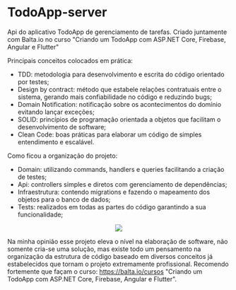 # TodoApp-server

Api do aplicativo TodoApp de gerenciamento de tarefas. Criado juntamente com Balta.io no curso "Criando um TodoApp com ASP.NET Core, Firebase, Angular e Flutter"

Principais conceitos colocados em prática:
- TDD: metodologia para desenvolvimento e escrita do código orientado por testes;
- Design by contract: método que estabele relações contratuais entre o sistema, gerando mais confiabilidade no código e reduzindo bugs;
- Domain Notification: notificação sobre os acontecimentos do domínio evitando lançar exceções;
- SOLID: princípios de programação orientada a objetos que facilitam o desenvolvimento de software;
- Clean Code: boas práticas para elaborar um código de simples entendimento e escalável.

Como ficou a organização do projeto:
- Domain: utilizando commands, handlers e queries facilitando a criação de testes;
- Api: controllers simples e diretos com gerenciamento de dependências; 
- Infraestrutura: contendo migrations e fazendo o mapeamento dos objetos para o banco de dados;
- Tests: realizados em todas as partes do código garantindo a sua funcionalidade;

<p align="center">
  <img src="https://github.com/VrMagal/TodoApp-server/assets/117487070/73bca1b5-45cd-4b58-a2ea-a359669b8f5b">
</p>

Na minha opinião esse projeto eleva o nível na elaboração de software,
não somente cria-se uma solução, mas existe todo um pensamento na organização 
da estrutura de código baseado em diversos conceitos já estabelecidos que tornam o projeto extremamente profissional. Recomendo fortemente que façam o curso: https://balta.io/cursos "Criando um TodoApp com ASP.NET Core, Firebase, Angular e Flutter".

